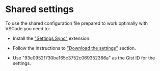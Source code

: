 # Shared settings

To use the shared configuration file prepared to work optimally with VSCode you need to:

- Install the ["Settings Sync"](extensions.md#settings-sync) extension.

- Follow the instructions to ["Download the settings"](https://github.com/shanalikhan/code-settings-sync#download-your-settings) section.

- Use "93e0952f730be165c3752c069352366a" as the Gist ID for the settings.
